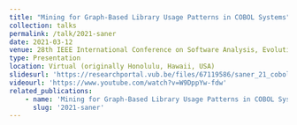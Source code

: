 ```yaml
---
title: "Mining for Graph-Based Library Usage Patterns in COBOL Systems"
collection: talks
permalink: /talk/2021-saner
date: 2021-03-12
venue: 28th IEEE International Conference on Software Analysis, Evolution, and Reengineering (SANER'21)
type: Presentation
location: Virtual (originally Honolulu, Hawaii, USA)
slidesurl: 'https://researchportal.vub.be/files/67119586/saner_21_cobol_pres.pdf'
videourl: 'https://www.youtube.com/watch?v=W9DppYw-fdw'
related_publications:
    - name: 'Mining for Graph-Based Library Usage Patterns in COBOL Systems'
      slug: '2021-saner'
---
```


